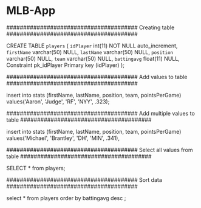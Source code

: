 # MLB-App


#######################################
	   Creating table
#######################################

CREATE TABLE `players` (
	`idPlayer` int(11) NOT NULL auto_increment,
    `firstName` varchar(50) NULL,
	`lastName` varchar(50) NULL,
	`position` varchar(50) NULL,
	`team` varchar(50) NULL,
	`battingavg` float(11) NULL,
    Constraint pk_idPlayer Primary key (idPlayer)
);

#######################################
	   Add values to table
#######################################

insert into stats
(firstName, lastName, position, team, pointsPerGame)
values('Aaron', 'Judge', 'RF', 'NYY', .323);

#######################################
	  Add multiple values to table
#######################################

insert into stats
(firstName, lastName, position, team, pointsPerGame)
values('Michael', 'Brantley', 'DH', 'MIN', .341),


#######################################
	   Select all values from table
#######################################

SELECT * from players;

#######################################
	   Sort data
#######################################

select * from players order by battingavg desc ;

